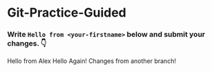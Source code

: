 # Git-Practice-Guided

### Write `Hello from <your-firstname>` below and submit your changes. 👇

Hello from Alex
Hello Again!
Changes from another branch!